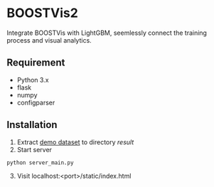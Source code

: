 BOOSTVis2
==========

Integrate BOOSTVis with LightGBM, seemlessly connect the training process and visual analytics.

## Requirement
* Python 3.x
* flask
* numpy
* configparser

## Installation
1. Extract [demo dataset](http://166.111.80.151:8081/boostvis/lightgbm-otto-8-0.1-800.zip) to directory *result*
2. Start server
  <pre><code>python server_main.py</code></pre>
3. Visit localhost:\<port\>/static/index.html

